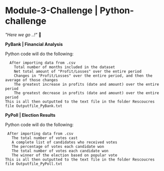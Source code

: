 # Module-3-Challenge | Python-challenge
<i> "Here we go ..!"</i> :mushroom:
  
  <b>PyBank | Financial Analysis</b>
  
  Python code will do the following:
     
      After importing data from .csv 
        Total number of months included in the dataset
        Net total amount of "Profit/Losses" over the entire period
        Changes in "Profit/Losses" over the entire period, and then the average of those changes
        The greatest increase in profits (date and amount) over the entire period
        The greatest decrease in profits (date and amount) over the entire period
    This is all then outputted to the text file in the folder Rescoucres file Outputfile_PyBank.txt
  
  
  
   <b>PyPoll | Election Results</b>
    
  Python code will do the following:
  
     After importing data from .csv
       The total number of votes cast
       A complete list of candidates who received votes
       The percentage of votes each candidate won
       The total number of votes each candidate won
       The winner of the election based on popular vote
    This is all then outputted to the text file in the folder Rescoucres file Outputfile_PyPoll.txt
